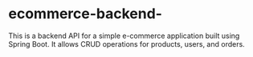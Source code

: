 # ecommerce-backend-

This is a backend API for a simple e-commerce application built using Spring Boot. It allows CRUD operations for products, users, and orders.
